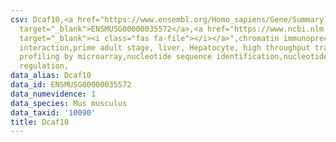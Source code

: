 ```yaml
---
csv: Dcaf10,<a href="https://www.ensembl.org/Homo_sapiens/Gene/Summary?db=core;g=ENSMUSG00000035572"
  target="_blank">ENSMUSG00000035572</a>,<a href="https://www.ncbi.nlm.nih.gov/pubmed/23834426"
  target="_blank"><i class="fas fa-file"></i></a>",chromatin immunoprecipitation assay,direct
  interaction,prime adult stage, liver, Hepatocyte, high throughput transcription
  profiling by microarray,nucleotide sequence identification,nucleotide sequence identification,transcriptional
  regulation,
data_alias: Dcaf10
data_id: ENSMUSG00000035572
data_numevidence: 1
data_species: Mus musculus
data_taxid: '10090'
title: Dcaf10
---
```

